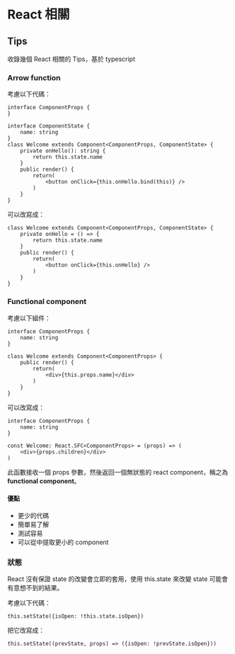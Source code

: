 # React 相關

## Tips

收錄幾個 React 相關的 Tips，基於 typescript

### Arrow function

考慮以下代碼：

```react
interface ComponentProps {
}

interface ComponentState {
    name: string
}
class Welcome extends Component<ComponentProps, ComponentState> {
    private onHello(): string {
        return this.state.name
    }
    public render() {
        return(
            <button onClick={this.onHello.bind(this)} />
        )
    }
}
```

可以改寫成：

```react
class Welcome extends Component<ComponentProps, ComponentState> {
    private onHello = () => {
        return this.state.name
    }
    public render() {
        return(
            <button onClick={this.onHello} />
        )
    }
}
```

### Functional component

考慮以下組件：

```react
interface ComponentProps {
    name: string
}

class Welcome extends Component<ComponentProps> {
    public render() {
        return(
            <div>{this.props.name}</div>
        )
    }
}
```

可以改寫成：

```react
interface ComponentProps {
    name: string
}

const Welcome: React.SFC<ComponentProps> = (props) => (
    <div>{props.children}</div>
)
```

此函數接收一個 props 參數，然後返回一個無狀態的 react component，稱之為**functional component**。

#### 優點

- 更少的代碼
- 簡單易了解
- 測試容易
- 可以從中提取更小的 component

### 狀態

React 沒有保證 state 的改變會立即的套用，使用 this.state 來改變 state 可能會有意想不到的結果。

考慮以下代碼：

```react
this.setState({isOpen: !this.state.isOpen})
```

把它改寫成：

```react
this.setState((prevState, props) => ({isOpen: !prevState.isOpen}))
```

